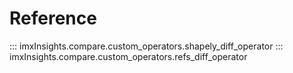 # Reference

::: imxInsights.compare.custom_operators.shapely_diff_operator
::: imxInsights.compare.custom_operators.refs_diff_operator
